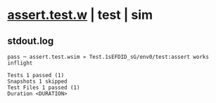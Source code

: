 # [assert.test.w](../../../../../examples/tests/valid/assert.test.w) | test | sim

## stdout.log
```log
pass ─ assert.test.wsim » Test.1sEFDID_sG/env0/test:assert works inflight

Tests 1 passed (1)
Snapshots 1 skipped
Test Files 1 passed (1)
Duration <DURATION>
```

